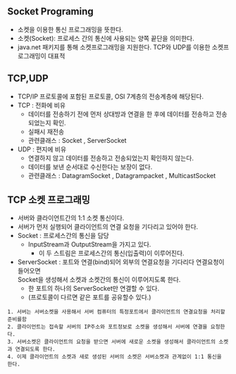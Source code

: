 ## Socket Programing
- 소켓을 이용한 통신 프로그래밍을 뜻한다.
- 소켓(Socket): 프로세스 간의 통신에 사용되는 양쪽 끝단을 의미한다.
- java.net 패키지를 통해 소켓프로그래밍을 지원한다. TCP와 UDP를 이용한 소켓프로그래밍이 대표적

## TCP,UDP
- TCP/IP 프로토콜에 포함된 프로토콜, OSI 7계층의 전송계층에 해당된다.
- TCP : 전화에 비유 
    - 데이터를 전송하기 전에 먼저 상대방과 연결을 한 후에 데이터를 전송하고 전송되었는지 확인.
    - 실패시 재전송
    - 관련클래스 : Socket , ServerSocket
- UDP : 편지에 비유
    - 연결하지 않고 데이터를 전송하고 전송되었는지 확인하지 않는다. 
    - 데이터를 보낸 순서대로 수신한다는 보장이 없다.
    - 관련클래스 : DatagramSocket , Datagrampacket , MulticastSocket

## TCP 소켓 프로그래밍
- 서버와 클라이언트간의 1:1 소켓 통신이다.
- 서버가 먼저 실행되어 클라이언트의 연결 요청을 기다리고 있어야 한다.
- Socket : 프로세스간의 통신을 담당
    - InputStream과 OutputStream을 가지고 있다.
        - 이 두 스트림은 프로세스간의 통신(입출력)이 이루어진다.
- ServerSocket : 포트와 연결(bind)되어 외부의 연결요청을 기다리다 연결요청이 들어오면 <br>Socket을 생성해서 소켓과 소켓간의 통신이 이루어지도록 한다.
    - 한 포트의 하나의 ServerSocket만 연결할 수 있다.
    - (프로토콜이 다르면 같은 포트를 공유할수 있다.)

```
1. 서버는 서버소켓을 사용해서 서버 컴퓨터의 특정포트에서 클라이언트의 연결요청을 처리할 준비를함
2. 클라이언트는 접속할 서버의 IP주소와 포트정보로 소켓을 생성해서 서버에 연결을 요청한다.
3. 서버소켓은 클라이언트의 요청을 받으면 서버에 새로운 소켓을 생성해서 클라이언트의 소켓과 연결되도록 한다.
4. 이제 클라이언트의 소켓과 새로 생성된 서버의 소켓은 서버소켓과 관계없이 1:1 통신을 한다. 
```
